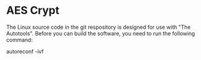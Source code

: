 # AES Crypt

The Linux source code in the git respository is designed for use with
"The Autotools".  Before you can build the software, you need to run the
following command:

autoreconf -ivf 
